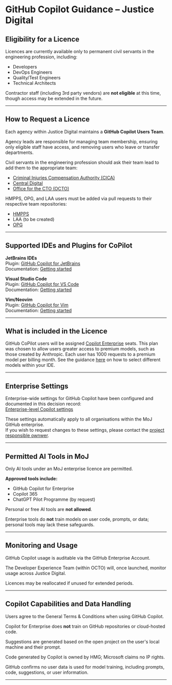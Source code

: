 # GitHub Copilot Guidance – Justice Digital

## Eligibility for a Licence

Licences are currently available only to permanent civil servants in the engineering profession, including:

- Developers
- DevOps Engineers
- Quality/Test Engineers
- Technical Architects

Contractor staff (including 3rd party vendors) are **not eligible** at this time, though access may be extended in the future.

---

## How to Request a Licence

Each agency within Justice Digital maintains a **GitHub Copilot Users Team**.

Agency leads are responsible for managing team membership, ensuring only eligible staff have access, and removing users who leave or transfer departments.

Civil servants in the engineering profession should ask their team lead to add them to the appropriate team:

- [Criminal Injuries Compensation Authority (CICA)](https://github.com/orgs/ministryofjustice/teams/cica-github-copilot-users)
- [Central Digital](https://github.com/orgs/ministryofjustice/teams/central-digital-copilot-users)
- [Office for the CTO (OCTO)](https://github.com/orgs/ministryofjustice/teams/octo-copilot-users)

HMPPS, OPG, and LAA users must be added via pull requests to their respective team repositories:

- [HMPPS](https://github.com/ministryofjustice/hmpps-github-teams)
- LAA (to be created)
- [OPG](https://github.com/ministryofjustice/opg-org-infra/tree/main/access-management)

---

## Supported IDEs and Plugins for CoPilot

**JetBrains IDEs**  
Plugin: [GitHub Copilot for JetBrains](https://plugins.jetbrains.com/plugin/17718-github-copilot)  
Documentation: [Getting started](https://docs.github.com/en/copilot/getting-started-with-github-copilot/github-copilot-in-jetbrains)

**Visual Studio Code**  
Plugin: [GitHub Copilot for VS Code](https://marketplace.visualstudio.com/items?itemName=GitHub.copilot)  
Documentation: [Getting started](https://docs.github.com/en/copilot/getting-started-with-github-copilot/github-copilot-in-visual-studio-code)

**Vim/Neovim**  
Plugin: [GitHub Copilot for Vim](https://github.com/github/copilot.vim)  
Documentation: [Getting started](https://docs.github.com/en/copilot/getting-started-with-github-copilot/github-copilot-in-neovim)

---

## What is included in the Licence

GitHub CoPilot users will be assigned [Copilot Enterprise](https://docs.github.com/en/copilot/get-started/plans#comparing-copilot-plans) seats. This plan was chosen to allow users greater access to premium models, such as those created by Anthropic. Each user has 1000 requests to a premium model per billing month. See the guidance [here](https://docs.github.com/en/copilot/how-tos/use-ai-models/configure-access-to-ai-models) on how to select different models within your IDE.

---


## Enterprise Settings

Enterprise-wide settings for GitHub Copilot have been configured and documented in this decision record:  
[Enterprise-level Copilot settings](https://github.com/ministryofjustice/.github/blob/main/docs/decisions/0001-enterprise-level-copilot-settings.md)

These settings automatically apply to all organisations within the MoJ GitHub enterprise.  
If you wish to request changes to these settings, please contact the [project responsible ownwer](https://github.com/ministryofjustice/.github/blob/main/docs/decisions/0001-enterprise-level-copilot-settings.md#key-roles-and-responsibilities).

---

## Permitted AI Tools in MoJ

Only AI tools under an MoJ enterprise licence are permitted.

**Approved tools include:**
- GitHub Copilot for Enterprise
- Copilot 365
- ChatGPT Pilot Programme (by request)

Personal or free AI tools are **not allowed**.

Enterprise tools do **not** train models on user code, prompts, or data; personal tools may lack these safeguards.

---

## Monitoring and Usage

GitHub Copilot usage is auditable via the GitHub Enterprise Account.

The Developer Experience Team (within OCTO) will, once launched, monitor usage across Justice Digital.

Licences may be reallocated if unused for extended periods.

---

## Copilot Capabilities and Data Handling

Users agree to the General Terms & Conditions when using GitHub Copilot.

Copilot for Enterprise does **not** train on GitHub repositories or cloud-hosted code.

Suggestions are generated based on the open project on the user's local machine and their prompt.

Code generated by Copilot is owned by HMG; Microsoft claims no IP rights.

GitHub confirms no user data is used for model training, including prompts, code, suggestions, or user information.

---

